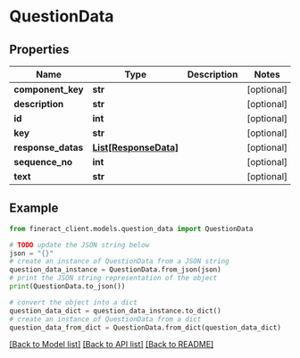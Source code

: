 # QuestionData


## Properties

Name | Type | Description | Notes
------------ | ------------- | ------------- | -------------
**component_key** | **str** |  | [optional] 
**description** | **str** |  | [optional] 
**id** | **int** |  | [optional] 
**key** | **str** |  | [optional] 
**response_datas** | [**List[ResponseData]**](ResponseData.md) |  | [optional] 
**sequence_no** | **int** |  | [optional] 
**text** | **str** |  | [optional] 

## Example

```python
from fineract_client.models.question_data import QuestionData

# TODO update the JSON string below
json = "{}"
# create an instance of QuestionData from a JSON string
question_data_instance = QuestionData.from_json(json)
# print the JSON string representation of the object
print(QuestionData.to_json())

# convert the object into a dict
question_data_dict = question_data_instance.to_dict()
# create an instance of QuestionData from a dict
question_data_from_dict = QuestionData.from_dict(question_data_dict)
```
[[Back to Model list]](../README.md#documentation-for-models) [[Back to API list]](../README.md#documentation-for-api-endpoints) [[Back to README]](../README.md)


